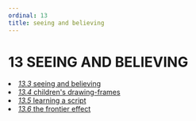 ```yaml
---
ordinal: 13
title: seeing and believing
---
```


# 13 SEEING AND BELIEVING 

<li><a href="http://aurellem.org/minsky/som-13.3.html"><em>13.3</em> seeing and believing</a></li>
<li><a href="http://aurellem.org/minsky/som-13.4.html"><em>13.4</em> children's drawing-frames</a></li>
<li><a href="http://aurellem.org/minsky/som-13.5.html"><em>13.5</em> learning a script</a></li>
<li><a href="http://aurellem.org/minsky/som-13.6.html"><em>13.6</em> the frontier effect</a></li>